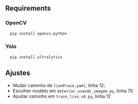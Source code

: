 ## Requirements


### OpenCV
```bash
  pip install opencv-python
```
    
### Yolo
```bash
  pip install ultralytics
```

## Ajustes 

- Mudar caminho de ```lixoPraia.yaml```, linha 12;
- Escolher modelo em ```detectar_usando_imagem.py```, linha 70
- Ajustar caminho em ```train_lixo_v8.py```, linha 12
